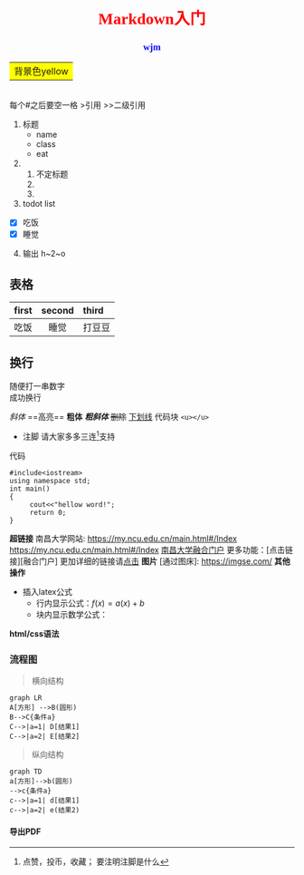 # <center><font face="仿宋" color=red>Markdown入门</font>
</center>

### <center><font face="宋体" color=blue>wjm</center></font>

<table><tr><td bgcolor=yellow>背景色yellow</td></tr></table>  <br>
每个#之后要空一格
>引用
>>二级引用

1. 标题
   - name
   - class
   - eat
2. 1. 不定标题
   2.
   3.
3. todot list
  - [x] 吃饭
  - [x] 睡觉
4. 输出
   h~2~o
## 表格
|first|second|third|
| :---- | :-----:|:--- |
|吃饭|睡觉|打豆豆|
## 换行
随便打一串数字<br>成功换行

*斜体*
==高亮==
**粗体**
***粗斜体***
~~删除~~
<u>下划线</u>
代码块  `<u></u>`
- 注脚
  请大家多多三连[^1]支持

代码
```<table><tr><td bgcolor=yellow>  
#include<iostream>
using namespace std;
int main()
{
     cout<<"hellow word!";
     return 0;
}

```
**超链接**
   南昌大学网站: https://my.ncu.edu.cn/main.html#/Index
   <https://my.ncu.edu.cn/main.html#/Index>
   [南昌大学融合门户](https://my.ncu.edu.cn/main.html#/Index)
      更多功能：[点击链接][融合门户]
      更加详细的链接请[点击](https://markdown.com.cn/basic-syntax/links.html)
**图片**
   [通过图床]: https://imgse.com/
**其他操作**
- 插入latex公式
   - 行内显示公式：$f(x)=a(x)+b$
   - 块内显示数学公式：$$ $$

 **html/css语法**
 ### 流程图
>横向结构
 ```mermaid
 graph LR
 A[方形] -->B(圆形)
 B-->C{条件a}
 C-->|a=1| D[结果1]
C-->|a=2| E[结果2]

 ```
 >纵向结构
 ```mermaid
 graph TD
 a[方形]-->b(圆形)
 -->c{条件a}
 c-->|a=1| d[结果1]
 c-->|a=2| e(结果2)
 ```

#### 导出PDF

  [^1]:点赞，投币，收藏；
  要注明注脚是什么
  
